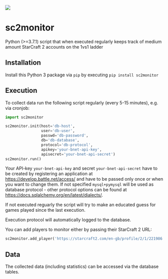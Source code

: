 [![](https://img.shields.io/pypi/v/sc2monitor.svg)](https://pypi.org/project/sc2monitor/)

# sc2monitor
Python (>=3.7.1) script that when executed regularly keeps track of medium amount StarCraft 2 accounts on the 1vs1 ladder

## Installation
Install this Python 3 package via `pip` by executing `pip install sc2monitor`

## Execution
To collect data run the following script regularly (every 5-15 minutes), e.g. via cronjob:
```python
import sc2monitor

sc2monitor.init(host='db-host',
                user='db-user',
                passwd='db-password',
                db='db-database',
                protocol='db-protocol',
                apikey='your-bnet-api-key',
                apisecret='your-bnet-api-secret')
sc2monitor.run()
```
Your API-key `your-bnet-api-key` and secret `your-bnet-api-secret` have to be created by registering an application at https://develop.battle.net/access/ and have to be passed only once or when you want to change them. If not specified `mysql+pymysql` will be used as database protocol - other protocol options can be found at https://docs.sqlalchemy.org/en/latest/dialects/.

If not executed reguarly the script will try to make an educated guess for games played since the last execution.

Execution protocol will automatically logged to the database.

You can add players to monitor either by passing their StarCraft 2 URL:
```python
sc2monitor.add_player('https://starcraft2.com/en-gb/profile/2/1/221986')
```

## Data
The collected data (including statistics) can be accessed via the database tables.
